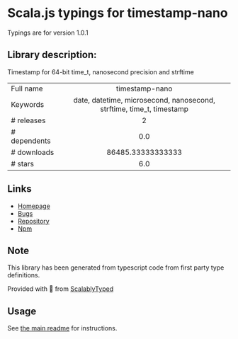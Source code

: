 
# Scala.js typings for timestamp-nano

Typings are for version 1.0.1

## Library description:
Timestamp for 64-bit time_t, nanosecond precision and strftime

|                    |                 |
| ------------------ | :-------------: |
| Full name          | timestamp-nano |
| Keywords           | date, datetime, microsecond, nanosecond, strftime, time_t, timestamp |
| # releases         | 2 |
| # dependents       | 0.0 |
| # downloads        | 86485.33333333333 |
| # stars            | 6.0 |

## Links
- [Homepage](https://github.com/kawanet/timestamp-nano#readme)
- [Bugs](https://github.com/kawanet/timestamp-nano/issues)
- [Repository](https://github.com/kawanet/timestamp-nano)
- [Npm](https://www.npmjs.com/package/timestamp-nano)
    


## Note
This library has been generated from typescript code from first party type definitions.

Provided with :purple_heart: from [ScalablyTyped](https://github.com/oyvindberg/ScalablyTyped)

## Usage
See [the main readme](../../readme.md) for instructions.


